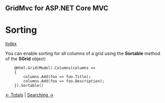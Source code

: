 ## GridMvc for ASP.NET Core MVC

# Sorting

[Index](Documentation.md)

You can enable sorting for all columns of a grid using the **Sortable** method of the **SGrid** object:
```razor
    @Html.Grid(Model).Columns(columns =>
    {
        columns.Add(foo => foo.Title);
        columns.Add(foo => foo.Description);
    }).Sortable()
```

[<- Totals](Totals.md) | [Searching ->](Searching.md)